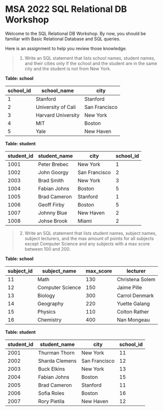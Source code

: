 # MSA 2022 SQL Relational DB Workshop

Welcome to the SQL Relational DB Workshop. By now, you should be familiar with Basic Relational Database and SQL queries.

Here is an assignment to help you review those knowledge.

> 1. Write an SQL statement that lists school names, student names, and their cities only if the school and the student are in the same city and the student is not from New York.

**Table: school**

| school_id | school_name        | city          |
| --------- | ------------------ | ------------- |
| 1         | Stanford           | Stanford      |
| 2         | University of Cali | San Francisco |
| 3         | Harvard University | New York      |
| 4         | MIT                | Boston        |
| 5         | Yale               | New Haven     |

**Table: student**

| student_id | student_name | city          | school_id |
| ---------- | ------------ | ------------- | --------- |
| 1001       | Peter Brebec | New York      | 1         |
| 1002       | John Goorgy  | San Francisco | 2         |
| 2003       | Brad Smith   | New York      | 3         |
| 1004       | Fabian Johns | Boston        | 5         |
| 1005       | Brad Cameron | Stanford      | 1         |
| 1006       | Geoff Firby  | Boston        | 5         |
| 1007       | Johnny Blue  | New Haven     | 2         |
| 1008       | Johse Brook  | Miami         | 2         |

> 2. Write an SQL statement that lists student names, subject names, subject lecturers, and the max amount of points for all subjects except Computer Science and any subjects with a max score between 100 and 200.

**Table: school**

| subject_id | subject_name     | max_score | lecturer        |
| ---------- | ---------------- | --------- | --------------- |
| 11         | Math             | 130       | Christena Solem |
| 12         | Computer Science | 150       | Jaime Pille     |
| 13         | Biology          | 300       | Carrol Denmark  |
| 14         | Geography        | 220       | Yuette Galang   |
| 15         | Physics          | 110       | Colton Rather   |
| 16         | Chemistry        | 400       | Nan Mongeau     |

**Table: student**

| student_id | student_name   | city          | school_id |
| ---------- | -------------- | ------------- | --------- |
| 2001       | Thurman Thorn  | New York      | 11        |
| 2002       | Sharda Clemens | San Francisco | 12        |
| 2003       | Buck Elkins    | New York      | 13        |
| 2004       | Fabian Johns   | Boston        | 15        |
| 2005       | Brad Cameron   | Stanford      | 11        |
| 2006       | Sofia Roles    | Boston        | 16        |
| 2007       | Rory Pietila   | New Haven     | 12        |
